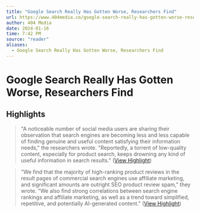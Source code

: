 ```yaml
---
title: "Google Search Really Has Gotten Worse, Researchers Find"
url: https://www.404media.co/google-search-really-has-gotten-worse-researchers-find/
author: 404 Media
date: 2024-01-16
time: 7:42 PM
source: "reader"
aliases:
  - Google Search Really Has Gotten Worse, Researchers Find
---
```

# Google Search Really Has Gotten Worse, Researchers Find

## Highlights
> "A noticeable number of social media users are sharing their observation that search engines are becoming less and less capable of finding genuine and useful content satisfying their information needs," the researchers wrote. "Reportedly, a torrent of low-quality content, especially for product search, keeps drowning any kind of useful information in search results." ([View Highlight](https://read.readwise.io/read/01hm9w9catnjt07mys5f0p5t07))

> "We find that the majority of high-ranking product reviews in the result pages of commercial search engines use affiliate marketing, and significant amounts are outright SEO product review spam," they wrote. "We also find strong correlations between search engine rankings and affiliate marketing, as well as a trend toward simplified, repetitive, and potentially AI-generated content." ([View Highlight](https://read.readwise.io/read/01hm9wa3tx60089zj2p1vyfstd))